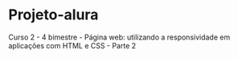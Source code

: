 # Projeto-alura

Curso 2 - 4 bimestre - Página web: utilizando a responsividade em aplicações com HTML e CSS - Parte 2
